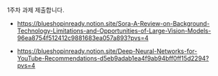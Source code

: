 1주차 과제 제출합니다.

- https://blueshopinready.notion.site/Sora-A-Review-on-Background-Technology-Limitations-and-Opportunities-of-Large-Vision-Models-96ea8754f512412c9881683ea057a893?pvs=4

- https://blueshopinready.notion.site/Deep-Neural-Networks-for-YouTube-Recommendations-d5eb9adab1ea4f9ab94bff0ff15d2294?pvs=4
